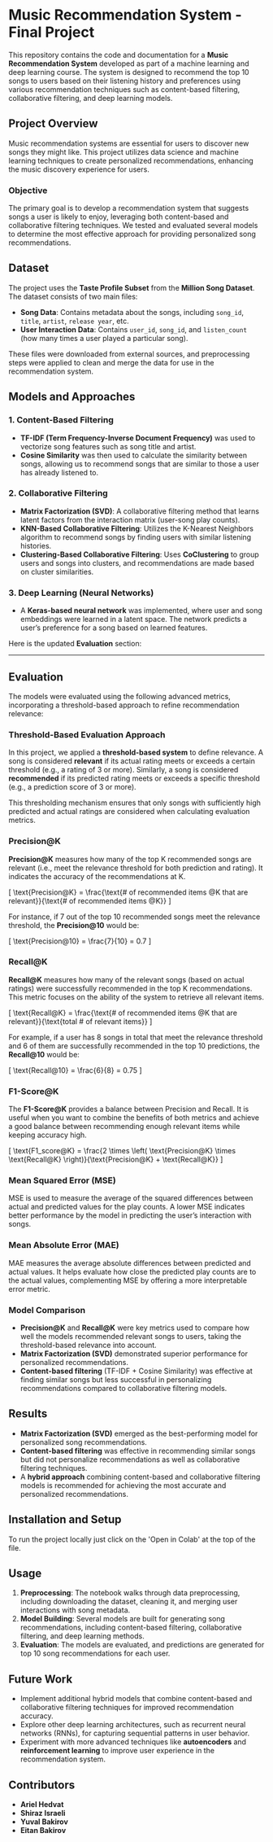 # Music Recommendation System - Final Project

This repository contains the code and documentation for a **Music Recommendation System** developed as part of a machine learning and deep learning course. The system is designed to recommend the top 10 songs to users based on their listening history and preferences using various recommendation techniques such as content-based filtering, collaborative filtering, and deep learning models.

## Project Overview

Music recommendation systems are essential for users to discover new songs they might like. This project utilizes data science and machine learning techniques to create personalized recommendations, enhancing the music discovery experience for users.

### Objective

The primary goal is to develop a recommendation system that suggests songs a user is likely to enjoy, leveraging both content-based and collaborative filtering techniques. We tested and evaluated several models to determine the most effective approach for providing personalized song recommendations.

## Dataset

The project uses the **Taste Profile Subset** from the **Million Song Dataset**. The dataset consists of two main files:

- **Song Data**: Contains metadata about the songs, including `song_id`, `title`, `artist`, `release year`, etc.
- **User Interaction Data**: Contains `user_id`, `song_id`, and `listen_count` (how many times a user played a particular song).

These files were downloaded from external sources, and preprocessing steps were applied to clean and merge the data for use in the recommendation system.

## Models and Approaches

### 1. **Content-Based Filtering**
- **TF-IDF (Term Frequency-Inverse Document Frequency)** was used to vectorize song features such as song title and artist.
- **Cosine Similarity** was then used to calculate the similarity between songs, allowing us to recommend songs that are similar to those a user has already listened to.

### 2. **Collaborative Filtering**
- **Matrix Factorization (SVD)**: A collaborative filtering method that learns latent factors from the interaction matrix (user-song play counts).
- **KNN-Based Collaborative Filtering**: Utilizes the K-Nearest Neighbors algorithm to recommend songs by finding users with similar listening histories.
- **Clustering-Based Collaborative Filtering**: Uses **CoClustering** to group users and songs into clusters, and recommendations are made based on cluster similarities.

### 3. **Deep Learning (Neural Networks)**
- A **Keras-based neural network** was implemented, where user and song embeddings were learned in a latent space. The network predicts a user’s preference for a song based on learned features.

Here is the updated **Evaluation** section:

---

## Evaluation

The models were evaluated using the following advanced metrics, incorporating a threshold-based approach to refine recommendation relevance:

### **Threshold-Based Evaluation Approach**
In this project, we applied a **threshold-based system** to define relevance. A song is considered **relevant** if its actual rating meets or exceeds a certain threshold (e.g., a rating of 3 or more). Similarly, a song is considered **recommended** if its predicted rating meets or exceeds a specific threshold (e.g., a prediction score of 3 or more). 

This thresholding mechanism ensures that only songs with sufficiently high predicted and actual ratings are considered when calculating evaluation metrics.

### **Precision@K**
**Precision@K** measures how many of the top K recommended songs are relevant (i.e., meet the relevance threshold for both prediction and rating). It indicates the accuracy of the recommendations at K.

\[
\text{Precision@K} = \frac{\text{# of recommended items @K that are relevant}}{\text{# of recommended items @K}}
\]

For instance, if 7 out of the top 10 recommended songs meet the relevance threshold, the **Precision@10** would be:

\[
\text{Precision@10} = \frac{7}{10} = 0.7
\]

### **Recall@K**
**Recall@K** measures how many of the relevant songs (based on actual ratings) were successfully recommended in the top K recommendations. This metric focuses on the ability of the system to retrieve all relevant items.

\[
\text{Recall@K} = \frac{\text{# of recommended items @K that are relevant}}{\text{total # of relevant items}}
\]

For example, if a user has 8 songs in total that meet the relevance threshold and 6 of them are successfully recommended in the top 10 predictions, the **Recall@10** would be:

\[
\text{Recall@10} = \frac{6}{8} = 0.75
\]

### **F1-Score@K**
The **F1-Score@K** provides a balance between Precision and Recall. It is useful when you want to combine the benefits of both metrics and achieve a good balance between recommending enough relevant items while keeping accuracy high.

\[
\text{F1\_score@K} = \frac{2 \times \left( \text{Precision@K} \times \text{Recall@K} \right)}{\text{Precision@K} + \text{Recall@K}}
\]

### **Mean Squared Error (MSE)**
MSE is used to measure the average of the squared differences between actual and predicted values for the play counts. A lower MSE indicates better performance by the model in predicting the user’s interaction with songs.

### **Mean Absolute Error (MAE)**
MAE measures the average absolute differences between predicted and actual values. It helps evaluate how close the predicted play counts are to the actual values, complementing MSE by offering a more interpretable error metric.

### **Model Comparison**
- **Precision@K** and **Recall@K** were key metrics used to compare how well the models recommended relevant songs to users, taking the threshold-based relevance into account.
- **Matrix Factorization (SVD)** demonstrated superior performance for personalized recommendations.
- **Content-based filtering** (TF-IDF + Cosine Similarity) was effective at finding similar songs but less successful in personalizing recommendations compared to collaborative filtering models.

## Results

- **Matrix Factorization (SVD)** emerged as the best-performing model for personalized song recommendations.
- **Content-based filtering** was effective in recommending similar songs but did not personalize recommendations as well as collaborative filtering techniques.
- A **hybrid approach** combining content-based and collaborative filtering models is recommended for achieving the most accurate and personalized recommendations.

## Installation and Setup

To run the project locally just click on the 'Open in Colab' at the top of the file.

## Usage

1. **Preprocessing**: The notebook walks through data preprocessing, including downloading the dataset, cleaning it, and merging user interactions with song metadata.
2. **Model Building**: Several models are built for generating song recommendations, including content-based filtering, collaborative filtering, and deep learning methods.
3. **Evaluation**: The models are evaluated, and predictions are generated for top 10 song recommendations for each user.

## Future Work

- Implement additional hybrid models that combine content-based and collaborative filtering techniques for improved recommendation accuracy.
- Explore other deep learning architectures, such as recurrent neural networks (RNNs), for capturing sequential patterns in user behavior.
- Experiment with more advanced techniques like **autoencoders** and **reinforcement learning** to improve user experience in the recommendation system.

## Contributors

- **Ariel Hedvat**
- **Shiraz Israeli**
- **Yuval Bakirov**
- **Eitan Bakirov**
